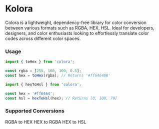 # Kolora

Colora is a lightweight, dependency-free library for color conversion between various formats such as RGBA, HEX, HSL. Ideal for developers, designers, and color enthusiasts looking to effortlessly translate color codes across different color spaces.

### Usage

```js
import { toHex } from 'colora';

const rgba = [255, 100, 100, 0.5];
const hex = toHex(rgba); // Returns '#ff646480'
```

```js
import { hexToHsl } from 'colora';

const hex = '#ff6464';
const hsl = hexToHsl(hex); // Returns [0, 100, 70]
```

### Supported Conversions

RGBA to HEX
HEX to RGBA
HEX to HSL
